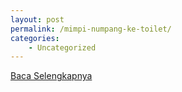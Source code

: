 ```yaml
---
layout: post
permalink: /mimpi-numpang-ke-toilet/
categories:
    - Uncategorized
---
```


[Baca Selengkapnya](/04)